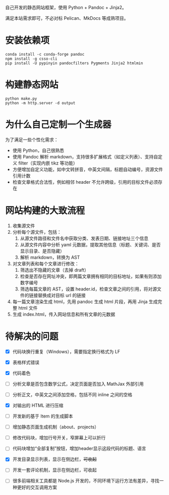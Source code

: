 自己开发的静态网站框架，使用 Python + Pandoc + Jinja2。

满足本站需求即可，不必对标 Pelican、MkDocs 等成熟项目。

# 安装依赖项

~~~
conda install -c conda-forge pandoc
npm install -g csso-cli
pip install -U pypinyin pandocfilters Pygments Jinja2 htmlmin
~~~

# 构建静态网站

~~~
python make.py
python -m http.server -d output
~~~

# 为什么自己定制一个生成器

为了满足一些个性化需求：
- 使用 Python，自己很熟悉
- 使用 Pandoc 解析 markdown，支持很多扩展格式（如定义列表）、支持自定义 filter（实现内嵌 tikz 等功能）
- 方便增加自定义功能，如中文转拼音，中英文间隔，标题自动编号，资源文件引用计数
- 检查文章格式合法性，例如相邻 header 不允许跨级，引用的目标文件必须存在

# 网站构建的大致流程

1. 收集源文件
2. 分析每个源文件，包括：
   1. 从源文件路径和文件名中获取分类、发表日期、链接地址三个信息
   2. 从源文件内容中分析 yaml 元数据，提取其他信息（标题、关键词、是否显示目录、是否隐藏）
   3. 解析 markdown，转换为 AST
3. 对文章列表和每个文章进行修改：
   1. 筛选出不隐藏的文章（去掉 draft）
   2. 检查是否存在网址冲突，即两篇文章拥有相同的目标地址，如果有则添加数字编号
   3. 筛选每篇文章的 AST，设置 header.id，检查文章之间的引用，将对源文件的链接替换成对目标 url 的链接
4. 每一篇文章渲染生成 html，先用 pandoc 生成 html 片段，再用 Jinja 生成完整 html 文件
5. 生成 index.html，传入网站信息和所有文章的元数据

# 待解决的问题

- [x] 代码块换行重复（Windows），需要指定换行格式为 LF
- [x] 表格样式错误
- [x] 代码着色
- [ ] 分析文章是否包含数学公式，决定页面是否加入 MathJax 外部引用
- [ ] 分析正文，中英文之间添加空格，包括不同 inline 之间的空格
- [x] 对输出的 HTML 进行压缩
- [ ] 开发新的基于 Item 的生成脚本
- [ ] 增加静态页面生成机制（about、projects）
- [ ] 修改代码块，增加行号开关，窄屏幕上可以折行
- [ ] 代码块增加“全部复制”按钮，增加header显示这段代码的标题、语言
- [x] 开发目录显示列表，显示在侧边栏，~~可收起~~
- [ ] 开发一套评论机制，显示在侧边栏，可收起
- [ ] 很多前端相关工具都是 Node.js 开发的，不同环境下运行方法有差异，寻找一种更好的交互调用方案

